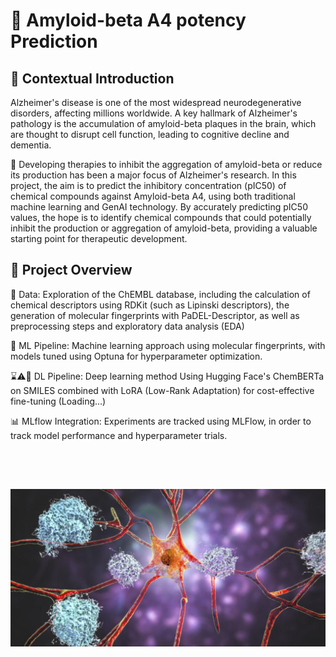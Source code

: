 # 🧠 Amyloid-beta A4 potency Prediction

## 📝 Contextual Introduction

Alzheimer's disease is one of the most widespread neurodegenerative disorders, affecting millions worldwide. 
A key hallmark of Alzheimer's pathology is the accumulation of amyloid-beta plaques in the brain, which are thought to disrupt cell function, leading to cognitive decline and dementia. 

💊 Developing therapies to inhibit the aggregation of amyloid-beta or reduce its production has been a major focus of Alzheimer's research. In this project, the aim is to predict the inhibitory concentration (pIC50) of chemical compounds against Amyloid-beta A4, using both traditional machine learning and GenAI technology. By accurately predicting pIC50 values, the hope is to identify chemical compounds that could potentially inhibit the production or aggregation of amyloid-beta, providing a valuable starting point for therapeutic development.

## 📁 Project Overview

📜 Data: Exploration of the ChEMBL database, including the calculation of chemical descriptors using RDKit (such as Lipinski descriptors), the generation of molecular fingerprints with PaDEL-Descriptor, as well as preprocessing steps and exploratory data analysis (EDA)

🔬 ML Pipeline: Machine learning approach using molecular fingerprints, with models tuned using Optuna for hyperparameter optimization.

⌛⚠️🤖 DL Pipeline: Deep learning method Using Hugging Face's ChemBERTa on SMILES combined with LoRA (Low-Rank Adaptation) for cost-effective fine-tuning (Loading...)

📊 MLflow Integration: Experiments are tracked using MLFlow, in order to track model performance and hyperparameter trials.

<br><br>

## ![Banner](https://github.com/bmcastrow/AmyloidbetaA4-pIC50-prediction/blob/main/Design%20sem%20nome.jpg)

